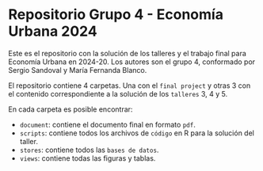 # Repositorio Grupo 4 - Economía Urbana 2024

Este es el repositorio con la solución de los talleres y el trabajo final para Economía Urbana en 2024-20. Los autores son el grupo 4, conformado por Sergio Sandoval y María Fernanda Blanco.

El repositorio contiene 4 carpetas. Una con el `final project` y otras 3 con el contenido correspondiente a la solución de los `talleres` 3, 4 y 5. 

En cada carpeta es posible encontrar:

- `document`: contiene el documento final en formato `pdf`.  
- `scripts`: contiene todos los archivos de `código` en R para la solución del taller.
- `stores`: contiene todos las `bases de datos`.
- `views`: contiene todas las figuras y tablas.

